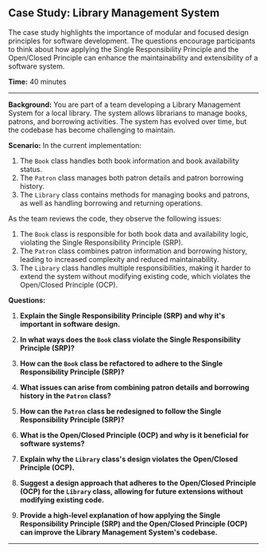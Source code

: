 **Case Study: Library Management System**
---

The case study highlights the importance of modular and focused design principles for software development. The questions encourage participants to think about how applying the Single Responsibility Principle and the Open/Closed Principle can enhance the maintainability and extensibility of a software system.

**Time:** 40 minutes

---

**Background:**
You are part of a team developing a Library Management System for a local library. The system allows librarians to manage books, patrons, and borrowing activities. The system has evolved over time, but the codebase has become challenging to maintain.

**Scenario:**
In the current implementation:

1. The `Book` class handles both book information and book availability status.
2. The `Patron` class manages both patron details and patron borrowing history.
3. The `Library` class contains methods for managing books and patrons, as well as handling borrowing and returning operations.

As the team reviews the code, they observe the following issues:

1. The `Book` class is responsible for both book data and availability logic, violating the Single Responsibility Principle (SRP).
2. The `Patron` class combines patron information and borrowing history, leading to increased complexity and reduced maintainability.
3. The `Library` class handles multiple responsibilities, making it harder to extend the system without modifying existing code, which violates the Open/Closed Principle (OCP).

**Questions:**

1. **Explain the Single Responsibility Principle (SRP) and why it's important in software design.**

2. **In what ways does the `Book` class violate the Single Responsibility Principle (SRP)?**

3. **How can the `Book` class be refactored to adhere to the Single Responsibility Principle (SRP)?**

4. **What issues can arise from combining patron details and borrowing history in the `Patron` class?**

5. **How can the `Patron` class be redesigned to follow the Single Responsibility Principle (SRP)?**

6. **What is the Open/Closed Principle (OCP) and why is it beneficial for software systems?**

7. **Explain why the `Library` class's design violates the Open/Closed Principle (OCP).**

8. **Suggest a design approach that adheres to the Open/Closed Principle (OCP) for the `Library` class, allowing for future extensions without modifying existing code.**

9. **Provide a high-level explanation of how applying the Single Responsibility Principle (SRP) and the Open/Closed Principle (OCP) can improve the Library Management System's codebase.**

---